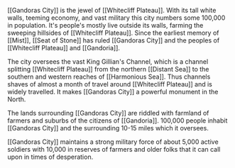 [[Gandoras City]] is the jewel of [[Whitecliff Plateau]]. With its tall white walls, teeming economy, and vast military this city numbers some 100,000 in population. It's people's mostly live outside its walls, farming the sweeping hillsides of [[Whitecliff Plateau]]. Since the earliest memory of [[Mist]], [[Seat of Stone]] has ruled [[Gandoras City]] and the peoples of [[Whitecliff Plateau]] and [[Gandoria]]. 

The city oversees the vast King Gillian's Channel, which is a channel splitting [[Whitecliff Plateau]] from the northern [[Distant Sea]] to the southern and western reaches of [[Harmonious Sea]]. Thus channels shaves of almost a month of travel around [[Whitecliff Plateau]] and is widely travelled. It makes [[Gandoras City]] a powerful monument in the North. 

The lands surrounding [[Gandoras City]] are riddled with farmland of farmers and suburbs of the citizens of [[Gandoria]]. 100,000 people inhabit [[Gandoras City]] and the surrounding 10-15 miles which it oversees. 

[[Gandoras City]] maintains a strong military force of about 5,000 active soldiers with 10,000 in reserves of farmers and older folks that it can call upon in times of desperation. 